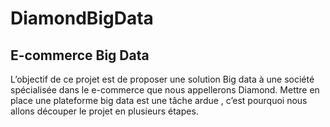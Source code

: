 # DiamondBigData
## E-commerce Big Data
 L’objectif de ce projet  est de proposer une solution Big data à une société spécialisée dans le e-commerce que nous appellerons Diamond.
Mettre en place une plateforme big data est une tâche ardue , c’est pourquoi nous allons découper le projet en plusieurs étapes.
